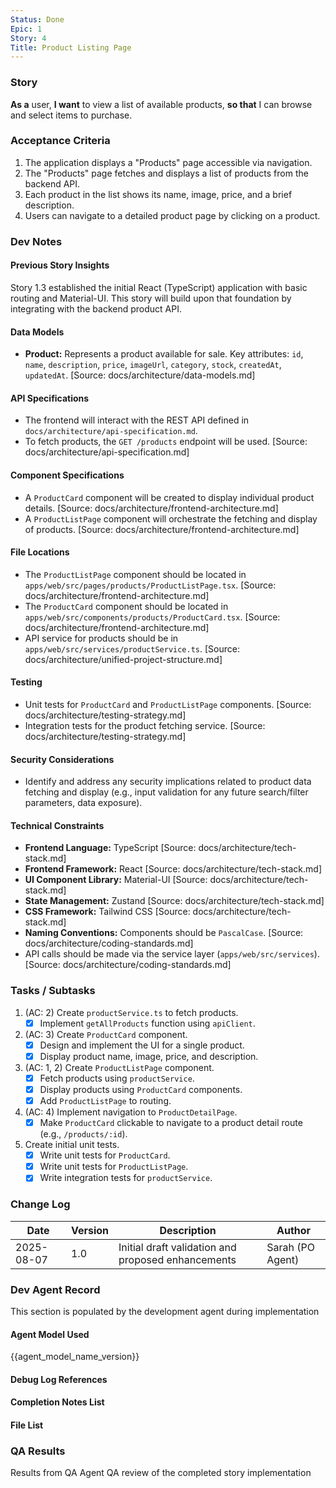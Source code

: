 ```yaml
---
Status: Done
Epic: 1
Story: 4
Title: Product Listing Page
---
```


### Story

**As a** user,
**I want** to view a list of available products,
**so that** I can browse and select items to purchase.

### Acceptance Criteria

1.  The application displays a "Products" page accessible via navigation.
2.  The "Products" page fetches and displays a list of products from the backend API.
3.  Each product in the list shows its name, image, price, and a brief description.
4.  Users can navigate to a detailed product page by clicking on a product.

### Dev Notes

#### Previous Story Insights

Story 1.3 established the initial React (TypeScript) application with basic routing and Material-UI. This story will build upon that foundation by integrating with the backend product API.

#### Data Models

-   **Product:** Represents a product available for sale. Key attributes: `id`, `name`, `description`, `price`, `imageUrl`, `category`, `stock`, `createdAt`, `updatedAt`. [Source: docs/architecture/data-models.md]

#### API Specifications

-   The frontend will interact with the REST API defined in `docs/architecture/api-specification.md`.
-   To fetch products, the `GET /products` endpoint will be used. [Source: docs/architecture/api-specification.md]

#### Component Specifications

-   A `ProductCard` component will be created to display individual product details. [Source: docs/architecture/frontend-architecture.md]
-   A `ProductListPage` component will orchestrate the fetching and display of products. [Source: docs/architecture/frontend-architecture.md]

#### File Locations

-   The `ProductListPage` component should be located in `apps/web/src/pages/products/ProductListPage.tsx`. [Source: docs/architecture/frontend-architecture.md]
-   The `ProductCard` component should be located in `apps/web/src/components/products/ProductCard.tsx`. [Source: docs/architecture/frontend-architecture.md]
-   API service for products should be in `apps/web/src/services/productService.ts`. [Source: docs/architecture/unified-project-structure.md]

#### Testing

-   Unit tests for `ProductCard` and `ProductListPage` components. [Source: docs/architecture/testing-strategy.md]
-   Integration tests for the product fetching service. [Source: docs/architecture/testing-strategy.md]

#### Security Considerations

-   Identify and address any security implications related to product data fetching and display (e.g., input validation for any future search/filter parameters, data exposure).

#### Technical Constraints

-   **Frontend Language:** TypeScript [Source: docs/architecture/tech-stack.md]
-   **Frontend Framework:** React [Source: docs/architecture/tech-stack.md]
-   **UI Component Library:** Material-UI [Source: docs/architecture/tech-stack.md]
-   **State Management:** Zustand [Source: docs/architecture/tech-stack.md]
-   **CSS Framework:** Tailwind CSS [Source: docs/architecture/tech-stack.md]
-   **Naming Conventions:** Components should be `PascalCase`. [Source: docs/architecture/coding-standards.md]
-   API calls should be made via the service layer (`apps/web/src/services`). [Source: docs/architecture/coding-standards.md]

### Tasks / Subtasks

1.  (AC: 2) Create `productService.ts` to fetch products.
    *   [x] Implement `getAllProducts` function using `apiClient`.
2.  (AC: 3) Create `ProductCard` component.
    *   [x] Design and implement the UI for a single product.
    *   [x] Display product name, image, price, and description.
3.  (AC: 1, 2) Create `ProductListPage` component.
    *   [x] Fetch products using `productService`.
    *   [x] Display products using `ProductCard` components.
    *   [x] Add `ProductListPage` to routing.
4.  (AC: 4) Implement navigation to `ProductDetailPage`.
    *   [x] Make `ProductCard` clickable to navigate to a product detail route (e.g., `/products/:id`).
5.  Create initial unit tests.
    *   [x] Write unit tests for `ProductCard`.
    *   [x] Write unit tests for `ProductListPage`.
    *   [x] Write integration tests for `productService`.

### Change Log

| Date | Version | Description | Author |
|---|---|---|---|
| 2025-08-07 | 1.0 | Initial draft validation and proposed enhancements | Sarah (PO Agent) |

### Dev Agent Record

This section is populated by the development agent during implementation

#### Agent Model Used

{{agent_model_name_version}}

#### Debug Log References

#### Completion Notes List

#### File List

### QA Results

Results from QA Agent QA review of the completed story implementation
